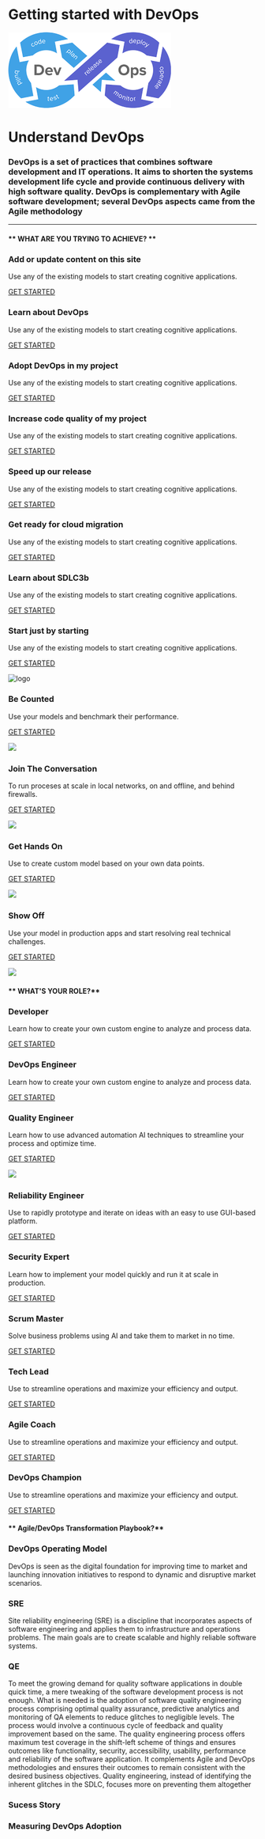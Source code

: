 # Getting started with DevOps
![DevOps](assets/img/DevOps.png ':size=30%')

# Understand DevOps
### DevOps is a set of practices that combines software development and IT operations. It aims to shorten the systems development life cycle and provide continuous delivery with high software quality. DevOps is complementary with Agile software development; several DevOps aspects came from the Agile methodology
* * * * * * 
<!-- tabs:start -->

#### ** WHAT ARE YOU TRYING TO ACHIEVE? **

### Add or update content on this site 

Use any of the existing models to start creating cognitive applications.

[GET STARTED](markdown.md#text)

### Learn about DevOps

Use any of the existing models to start creating cognitive applications.

[GET STARTED](markdown.md#text)

### Adopt DevOps in my project

Use any of the existing models to start creating cognitive applications.

[GET STARTED](markdown.md#text)

### Increase code quality of my project

Use any of the existing models to start creating cognitive applications.

[GET STARTED](markdown.md#text)

### Speed up our release

Use any of the existing models to start creating cognitive applications.

[GET STARTED](markdown.md#text)

### Get ready for cloud migration 

Use any of the existing models to start creating cognitive applications.

[GET STARTED](markdown.md#text)

### Learn about SDLC3b

Use any of the existing models to start creating cognitive applications.

[GET STARTED](markdown.md#text)

### Start just by starting 

Use any of the existing models to start creating cognitive applications.

[GET STARTED](markdown.md#text)

![logo](https://docsify.js.org/_media/icon.svg ':size=10%')

### Be Counted

Use your models and benchmark their performance.

[GET STARTED](quick-start.md#Installation)

![](https://avatars3.githubusercontent.com/u/6934985?s=200&v=4)

### Join The Conversation 

To run proceses at scale in local networks, on and offline,
and behind firewalls.

[GET STARTED](quick-start.md#hosting)

![](https://avatars3.githubusercontent.com/u/6934985?s=200&v=4)

### Get Hands On

Use to create custom model based on your own data points.

[GET STARTED](/#/themes?id=defaults)

![](https://avatars3.githubusercontent.com/u/6934985?s=200&v=4)

### Show Off

Use your model in production apps and start resolving real technical
challenges.

[GET STARTED](/#/developer/applications/app-tutorial/)

![](https://avatars3.githubusercontent.com/u/6934985?s=200&v=4)


#### ** WHAT'S YOUR ROLE?**

### Developer

Learn how to create your own custom engine to analyze and process data.

[GET STARTED](/#/quickstart/engine-developer/)

### DevOps Engineer

Learn how to create your own custom engine to analyze and process data.

[GET STARTED](/#/quickstart/engine-developer/)


### Quality Engineer

Learn how to use advanced automation AI techniques to streamline your
process and optimize time.

[GET STARTED](/#/quickstart/ml-explorer/)

![](https://avatars3.githubusercontent.com/u/6934985?s=200&v=4)

### Reliability Engineer

Use to rapidly prototype and iterate on ideas with an easy to use
GUI-based platform.

[GET STARTED](/#/automate-studio/)

### Security Expert

Learn how to implement your model quickly and run it at scale in
production.

[GET STARTED](/#/developer/engines/)


### Scrum Master

Solve business problems using AI and take them to market in no time.

[GET STARTED](/#/quickstart/ml-integrator/)

### Tech Lead

Use to streamline operations and maximize your efficiency and
output.

[GET STARTED](/#/automate-studio/)


### Agile Coach

Use to streamline operations and maximize your efficiency and
output.

[GET STARTED](/#/automate-studio/)


### DevOps Champion

Use to streamline operations and maximize your efficiency and
output.

[GET STARTED](/#/automate-studio/)


#### ** Agile/DevOps Transformation Playbook?**
 ### DevOps Operating Model
 DevOps is seen as the digital foundation for improving time to market and launching innovation initiatives to respond to dynamic and disruptive market scenarios.
 ### SRE
 Site reliability engineering (SRE) is a discipline that incorporates aspects of software engineering and applies them to infrastructure and operations problems. The main goals are to create scalable and highly reliable software systems.
 ### QE
 To meet the growing demand for quality software applications in double quick time, a mere tweaking of the software development process is not enough. What is needed is the adoption of software quality engineering process comprising optimal quality assurance, predictive analytics and monitoring of QA elements to reduce glitches to negligible levels. The process would involve a continuous cycle of feedback and quality improvement based on the same. The quality engineering process offers maximum test coverage in the shift-left scheme of things and ensures outcomes like functionality, security, accessibility, usability, performance and reliability of the software application. It complements Agile and DevOps methodologies and ensures their outcomes to remain consistent with the desired business objectives. Quality engineering, instead of identifying the inherent glitches in the SDLC, focuses more on preventing them altogether
 ### Sucess Story
 ### Measuring DevOps Adoption 


<!-- tabs:end -->

